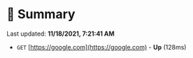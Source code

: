 # 📖 Summary
Last updated: **11/18/2021, 7:21:41 AM**

- `GET` [https://google.com](https://google.com) - **Up** (128ms)
